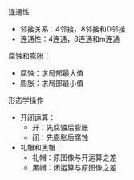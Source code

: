 连通性 
- 邻接关系：4邻接，8邻接和D邻接
- 连通性：4连通，8连通和m连通

腐蚀和膨胀：
- 腐蚀：求局部最大值
- 膨胀：求局部最小值
	
形态学操作
- 开闭运算：
	- 开：先腐蚀后膨胀
	- 闭：先膨胀后腐蚀
- 礼帽和黑帽：
	- 礼帽：原图像与开运算之差
	- 黑帽：闭运算与原图像之差
